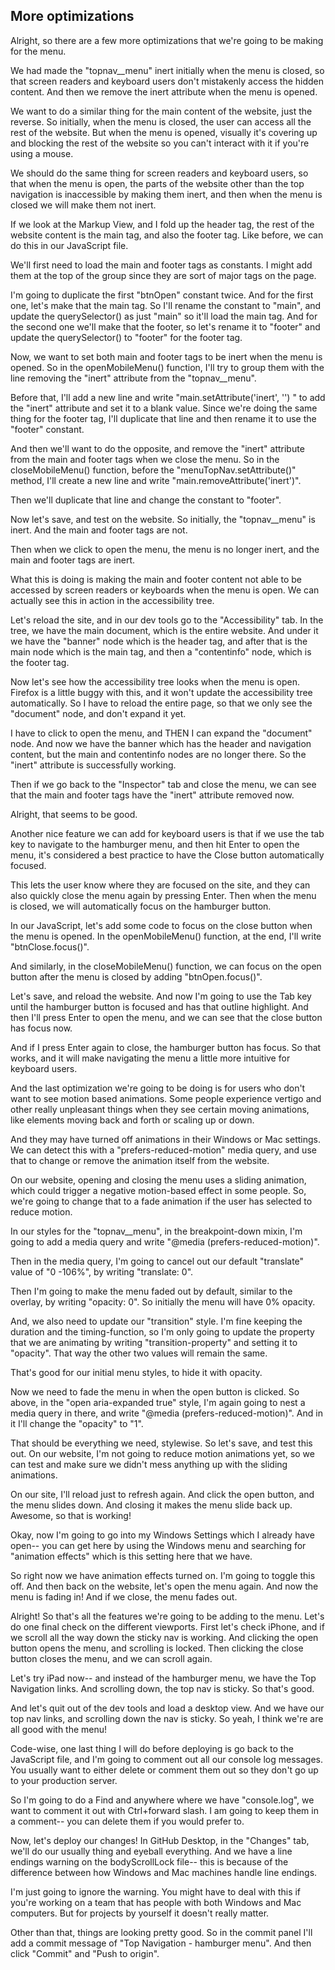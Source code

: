 ## More optimizations

Alright, so there are a few more optimizations that we're going to be making for the menu.

We had made the "topnav\_\_menu" inert initially when the menu is closed, so that screen readers and keyboard users don't mistakenly access the hidden content. And then we remove the inert attribute when the menu is opened.

We want to do a similar thing for the main content of the website, just the reverse. So initially, when the menu is closed, the user can access all the rest of the website. But when the menu is opened, visually it's covering up and blocking the rest of the website so you can't interact with it if you're using a mouse.

We should do the same thing for screen readers and keyboard users, so that when the menu is open, the parts of the website other than the top navigation is inaccessible by making them inert, and then when the menu is closed we will make them not inert.

If we look at the Markup View, and I fold up the header tag, the rest of the website content is the main tag, and also the footer tag. Like before, we can do this in our JavaScript file.

We'll first need to load the main and footer tags as constants. I might add them at the top of the group since they are sort of major tags on the page.

I'm going to duplicate the first "btnOpen" constant twice. And for the first one, let's make that the main tag. So I'll rename the constant to "main", and update the querySelector() as just "main" so it'll load the main tag. And for the second one we'll make that the footer, so let's rename it to "footer" and update the querySelector() to "footer" for the footer tag.

Now, we want to set both main and footer tags to be inert when the menu is opened. So in the openMobileMenu() function, I'll try to group them with the line removing the "inert" attribute from the "topnav\_\_menu".

Before that, I'll add a new line and write "main.setAttribute('inert', '') " to add the "inert" attribute and set it to a blank value. Since we're doing the same thing for the footer tag, I'll duplicate that line and then rename it to use the "footer" constant.

And then we'll want to do the opposite, and remove the "inert" attribute from the main and footer tags when we close the menu. So in the closeMobileMenu() function, before the "menuTopNav.setAttribute()" method, I'll create a new line and write "main.removeAttribute('inert')".

Then we'll duplicate that line and change the constant to "footer".

Now let's save, and test on the website. So initially, the "topnav\_\_menu" is inert. And the main and footer tags are not.

Then when we click to open the menu, the menu is no longer inert, and the main and footer tags are inert.

What this is doing is making the main and footer content not able to be accessed by screen readers or keyboards when the menu is open. We can actually see this in action in the accessibility tree.

Let's reload the site, and in our dev tools go to the "Accessibility" tab. In the tree, we have the main document, which is the entire website. And under it we have the "banner" node which is the header tag, and after that is the main node which is the main tag, and then a "contentinfo" node, which is the footer tag.

Now let's see how the accessibility tree looks when the menu is open. Firefox is a little buggy with this, and it won't update the accessibility tree automatically. So I have to reload the entire page, so that we only see the "document" node, and don't expand it yet.

I have to click to open the menu, and THEN I can expand the "document" node. And now we have the banner which has the header and navigation content, but the main and contentinfo nodes are no longer there. So the "inert" attribute is successfully working.

Then if we go back to the "Inspector" tab and close the menu, we can see that the main and footer tags have the "inert" attribute removed now.

Alright, that seems to be good.

Another nice feature we can add for keyboard users is that if we use the tab key to navigate to the hamburger menu, and then hit Enter to open the menu, it's considered a best practice to have the Close button automatically focused.

This lets the user know where they are focused on the site, and they can also quickly close the menu again by pressing Enter. Then when the menu is closed, we will automatically focus on the hamburger button.

In our JavaScript, let's add some code to focus on the close button when the menu is opened. In the openMobileMenu() function, at the end, I'll write "btnClose.focus()".

And similarly, in the closeMobileMenu() function, we can focus on the open button after the menu is closed by adding "btnOpen.focus()".

Let's save, and reload the website. And now I'm going to use the Tab key until the hamburger button is focused and has that outline highlight. And then I'll press Enter to open the menu, and we can see that the close button has focus now.

And if I press Enter again to close, the hamburger button has focus. So that works, and it will make navigating the menu a little more intuitive for keyboard users.

And the last optimization we're going to be doing is for users who don't want to see motion based animations. Some people experience vertigo and other really unpleasant things when they see certain moving animations, like elements moving back and forth or scaling up or down.

And they may have turned off animations in their Windows or Mac settings. We can detect this with a "prefers-reduced-motion" media query, and use that to change or remove the animation itself from the website.

On our website, opening and closing the menu uses a sliding animation, which could trigger a negative motion-based effect in some people. So, we're going to change that to a fade animation if the user has selected to reduce motion.

In our styles for the "topnav\_\_menu", in the breakpoint-down mixin, I'm going to add a media query and write "@media (prefers-reduced-motion)".

Then in the media query, I'm going to cancel out our default "translate" value of "0 -106%", by writing "translate: 0".

Then I'm going to make the menu faded out by default, similar to the overlay, by writing "opacity: 0". So initially the menu will have 0% opacity.

And, we also need to update our "transition" style. I'm fine keeping the duration and the timing-function, so I'm only going to update the property that we are animating by writing "transition-property" and setting it to "opacity". That way the other two values will remain the same.

That's good for our initial menu styles, to hide it with opacity.

Now we need to fade the menu in when the open button is clicked. So above, in the "open aria-expanded true" style, I'm again going to nest a media query in there, and write "@media (prefers-reduced-motion)". And in it I'll change the "opacity" to "1".

That should be everything we need, stylewise. So let's save, and test this out. On our website, I'm not going to reduce motion animations yet, so we can test and make sure we didn't mess anything up with the sliding animations.

On our site, I'll reload just to refresh again. And click the open button, and the menu slides down. And closing it makes the menu slide back up. Awesome, so that is working!

Okay, now I'm going to go into my Windows Settings which I already have open-- you can get here by using the Windows menu and searching for "animation effects" which is this setting here that we have.

So right now we have animation effects turned on. I'm going to toggle this off. And then back on the website, let's open the menu again. And now the menu is fading in! And if we close, the menu fades out.

Alright! So that's all the features we're going to be adding to the menu. Let's do one final check on the different viewports. First let's check iPhone, and if we scroll all the way down the sticky nav is working. And clicking the open button opens the menu, and scrolling is locked. Then clicking the close button closes the menu, and we can scroll again.

Let's try iPad now-- and instead of the hamburger menu, we have the Top Navigation links. And scrolling down, the top nav is sticky. So that's good.

And let's quit out of the dev tools and load a desktop view. And we have our top nav links, and scrolling down the nav is sticky. So yeah, I think we're are all good with the menu!

Code-wise, one last thing I will do before deploying is go back to the JavaScript file, and I'm going to comment out all our console log messages. You usually want to either delete or comment them out so they don't go up to your production server.

So I'm going to do a Find and anywhere where we have "console.log", we want to comment it out with Ctrl+forward slash. I am going to keep them in a comment-- you can delete them if you would prefer to.

Now, let's deploy our changes! In GitHub Desktop, in the "Changes" tab, we'll do our usually thing and eyeball everything. And we have a line endings warning on the bodyScrollLock file-- this is because of the difference between how Windows and Mac machines handle line endings.

I'm just going to ignore the warning. You might have to deal with this if you're working on a team that has people with both Windows and Mac computers. But for projects by yourself it doesn't really matter.

Other than that, things are looking pretty good. So in the commit panel I'll add a commit message of "Top Navigation - hamburger menu". And then click "Commit" and "Push to origin".
